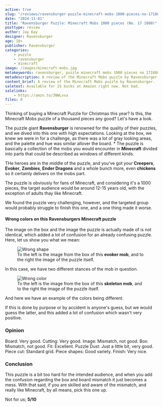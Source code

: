 ```yaml
---
active: true
slug: "/reviews/ravensburger-puzzle-minecraft-mobs-1000-pieces-no-171880"
date: "2024-11-01"
title: "Ravensburger Puzzle: Minecraft Mobs 1000 pieces (No. 17 1880)"
posttype: review
author: Jay Kay
designer: Ravensburger
age: 10+
publisher: Ravensburger
categories: 
    - puzzle
    - ravensburger
    - minecraft
image: /images/minecraft-mobs.jpg
metakeywords: ravensburger, puzzle minecraft mobs 1000 pieces no 171880, minecraft puzzle, minecraft puzzle 1000, ravensburger puzzle 171880, ravensburger 171880, puzzle minecraft mobs, minecraft puzzle colors, ravensburger puzzle colors, minecraft puzzle colors wrong, ravensburger puzzle colors wrong
metadescription: A review of the Minecraft Mobs puzzle by Ravensburger.
content_brief: A review of the Minecraft Mobs puzzle by Ravensburger.
saletext: Available for 25 bucks at Amazon right now. Not bad.
salelinks: 
    - https://amzn.to/3NWLvva
files: 0
---
```


Thinking of buying a Minecraft Puzzle for Christmas this year? Is this, the Minecraft Mobs puzzle of a thousand pieces any good? Let's have a look.

The puzzle giant **Ravensburger** is renowned for the quality of their puzzles, and we dived into this one with high expectations. Looking at the box, we knew we were in for a challenge, as there was a lot of gray looking areas, and the palette and hue was similar allover the board.
*
The puzzle is basically a collection of the mobs you would encounter in **Minecraft** divided into parts that could be described as windows of different kinds.

THe heroes are in the middle of the puzzle, and you've got your **Creepers**, **Evoker**, **Zombies**, **Ender Dragons** and a whole bunch more, even **chickens** so it certainly delivers on the mobs part.

The puzzle is obviously for fans of Minecraft, and considering it's a 1000 pieces, the target audience would be around 12-15 years old, with the exception of adults thay like Minecraft.

We found the puzzle very challenging, however, and the targeted group would probably struggle to finish this one, and a one thing made it worse.

#### Wrong colors on this Ravensburgers Minecraft puzzle ####

The image on the box and the image the puzzle is actually made of is not identical, which added a lot of confusion for an already confusing puzzle. Here, let us show you what we mean:

<figure class="figure">
    <img class="image fluid" alt="Wrong shape" src="/images/minecraft_puzzle_1.webp" >
    </img>
    <figcaption class="figcaption">To the left is the image from the box of this <strong>evoker mob</strong>, and to the right the image of the puzzle itself. </figcaption>
</figure>

In this case, we have two different stances of the mob in question.

<figure class="figure">
    <img class="image fluid" alt="Wrong color" src="/images/minecraft_puzzle_2.webp" >
    </img>
    <figcaption class="figcaption">To the left is the image from the box of this <strong>skeleton mob</strong>, and to the right the image of the puzzle itself. </figcaption>
</figure>
And here we have an example of the colors being different.

If this is done by purpose or by accident is anyone's guess, but we would guess the latter, and this added a lot of confusion which wasn't very positive.

### Opinion
Board: Very good.
Cutting: Very good.
Image: Mismatch, not good.
Box: Mismatch, not good.
Fit: Excellent.
Puzzle Dust: Just a little bit, very good.
Piece cut: Standard grid.
Piece shapes: Good variety.
Finish: Very nice.

### Conclusion
This puzzle is a bit too hard for the intended audience, and when you add the confusion regarding the box and board mismatch it just becomes a mess. With that said, if you are skilled and aware of the mismatch, and really like Minecraft, by all means, pick this one up.

Not for us; **5/10**
